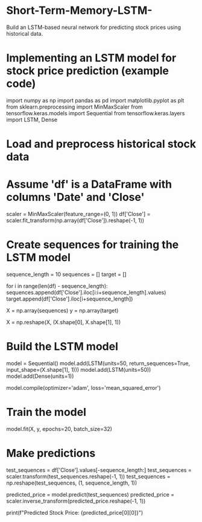 # Short-Term-Memory-LSTM-
Build an LSTM-based neural network for predicting stock prices using historical data.
# Implementing an LSTM model for stock price prediction (example code)
import numpy as np
import pandas as pd
import matplotlib.pyplot as plt
from sklearn.preprocessing import MinMaxScaler
from tensorflow.keras.models import Sequential
from tensorflow.keras.layers import LSTM, Dense

# Load and preprocess historical stock data
# Assume 'df' is a DataFrame with columns 'Date' and 'Close'

scaler = MinMaxScaler(feature_range=(0, 1))
df['Close'] = scaler.fit_transform(np.array(df['Close']).reshape(-1, 1))

# Create sequences for training the LSTM model
sequence_length = 10
sequences = []
target = []

for i in range(len(df) - sequence_length):
    sequences.append(df['Close'].iloc[i:i+sequence_length].values)
    target.append(df['Close'].iloc[i+sequence_length])

X = np.array(sequences)
y = np.array(target)

X = np.reshape(X, (X.shape[0], X.shape[1], 1))

# Build the LSTM model
model = Sequential()
model.add(LSTM(units=50, return_sequences=True, input_shape=(X.shape[1], 1)))
model.add(LSTM(units=50))
model.add(Dense(units=1))

model.compile(optimizer='adam', loss='mean_squared_error')

# Train the model
model.fit(X, y, epochs=20, batch_size=32)

# Make predictions
test_sequences = df['Close'].values[-sequence_length:]
test_sequences = scaler.transform(test_sequences.reshape(-1, 1))
test_sequences = np.reshape(test_sequences, (1, sequence_length, 1))

predicted_price = model.predict(test_sequences)
predicted_price = scaler.inverse_transform(predicted_price.reshape(-1, 1))

print(f"Predicted Stock Price: {predicted_price[0][0]}")
